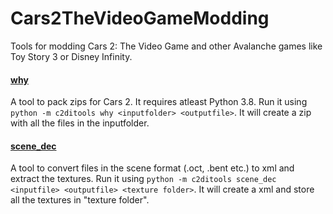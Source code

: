 # Cars2TheVideoGameModding
Tools for modding Cars 2: The Video Game and other Avalanche games like Toy Story 3 or Disney Infinity.

#### [why](/src/c2ditools/archives/why.py)
A tool to pack zips for Cars 2. It requires atleast Python 3.8.
Run it using `python -m c2ditools why <inputfolder> <outputfile>`. 
It will create a zip with all the files in the inputfolder.

#### [scene_dec](/src/c2ditools/scene/scene_dec.py)
A tool to convert files in the scene format (.oct, .bent etc.) to xml and extract the textures.
Run it using `python -m c2ditools scene_dec <inputfile> <outputfile> <texture folder>`.
It will create a xml and store all the textures in "texture folder".
